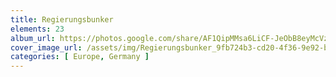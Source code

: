 ```yaml
---
title: Regierungsbunker
elements: 23
album_url: https://photos.google.com/share/AF1QipMMsa6LiCF-JeObB8eyMcVzRK4AkIgISgQ5Tm8u82svlzmgiQpMg9p0cIE_7HwPfQ?key=cmNYWmR2aGpmNEwya2cwT29rM1BEWjE2d3FIV1BB
cover_image_url: /assets/img/Regierungsbunker_9fb724b3-cd20-4f36-9e92-bb6596ea7b61.jpg
categories: [ Europe, Germany ]
---
```

